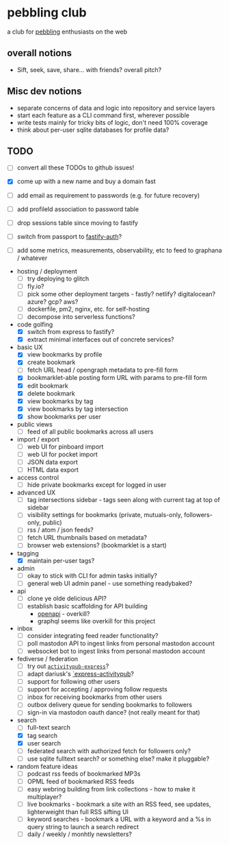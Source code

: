 # pebbling club

a club for [pebbling][] enthusiasts on the web

[pebbling]: https://en.wikipedia.org/wiki/Pebbling

## overall notions

- Sift, seek, save, share... with friends? overall pitch?

## Misc dev notions

- separate concerns of data and logic into repository and service layers
- start each feature as a CLI command first, wherever possible
- write tests mainly for tricky bits of logic, don't need 100% coverage
- think about per-user sqlite databases for profile data?

## TODO

- [ ] convert all these TODOs to github issues!

- [x] come up with a new name and buy a domain fast
- [ ] add email as requirement to passwords (e.g. for future recovery)
- [ ] add profileId association to password table
- [ ] drop sessions table since moving to fastify
- [ ] switch from passport to [fastify-auth](https://github.com/fastify/fastify-auth)?
- [ ] add some metrics, measurements, observability, etc to feed to graphana / whatever

- hosting / deployment
  - [ ] try deploying to glitch
  - [ ] fly.io?
  - [ ] pick some other deployment targets - fastly? netlify? digitalocean? azure? gcp? aws?
  - [ ] dockerfile, pm2, nginx, etc. for self-hosting
  - [ ] decompose into serverless functions?

- code golfing
  - [x] switch from express to fastify?
  - [x] extract minimal interfaces out of concrete services?

- basic UX
  - [x] view bookmarks by profile
  - [x] create bookmark
  - [ ] fetch URL head / opengraph metadata to pre-fill form
  - [x] bookmarklet-able posting form URL with params to pre-fill form
  - [x] edit bookmark
  - [x] delete bookmark
  - [x] view bookmarks by tag
  - [x] view bookmarks by tag intersection
  - [x] show bookmarks per user

- public views
  - [ ] feed of all public bookmarks across all users

- import / export
  - [ ] web UI for pinboard import
  - [ ] web UI for pocket import
  - [ ] JSON data export
  - [ ] HTML data export

- access control
  - [ ] hide private bookmarks except for logged in user

- advanced UX
  - [ ] tag intersections sidebar - tags seen along with current tag at top of sidebar
  - [ ] visibility settings for bookmarks (private, mutuals-only, followers-only, public)
  - [ ] rss / atom / json feeds?
  - [ ] fetch URL thumbnails based on metadata?
  - [ ] browser web extensions? (bookmarklet is a start)

- tagging
  - [x] maintain per-user tags?

- admin
  - [ ] okay to stick with CLI for admin tasks initially?
  - [ ] general web UI admin panel - use something readybaked?

- api
  - [ ] clone ye olde delicious API?
  - [ ] establish basic scaffolding for API building
    - [openapi](https://openapi-ts.dev/introduction) - overkill?
    - graphql seems like overkill for this project

- inbox
  - [ ] consider integrating feed reader functionality?
  - [ ] poll mastodon API to ingest links from personal mastodon account
  - [ ] websocket bot to ingest links from personal mastodon account

- fediverse / federation
  - [ ] try out [`activitypub-express`](https://github.com/immers-space/activitypub-express)?
  - [ ] adapt dariusk's [`express-activitypub](https://github.com/dariusk/express-activitypub)?
  - [ ] support for following other users
  - [ ] support for accepting / approving follow requests
  - [ ] inbox for receiving bookmarks from other users
  - [ ] outbox delivery queue for sending bookmarks to followers
  - [ ] sign-in via mastodon oauth dance? (not really meant for that)

- search
  - [ ] full-text search
  - [x] tag search
  - [x] user search
  - [ ] federated search with authorized fetch for followers only?
  - [ ] use sqlite fulltext search? or something else? make it pluggable?

- random feature ideas
  - [ ] podcast rss feeds of bookmarked MP3s
  - [ ] OPML feed of bookmarked RSS feeds
  - [ ] easy webring building from link collections - how to make it multiplayer?
  - [ ] live bookmarks - bookmark a site with an RSS feed, see updates, lighterweight than full RSS sifting UI
  - [ ] keyword searches - bookmark a URL with a keyword and a %s in query string to launch a search redirect
  - [ ] daily / weekly / monhtly newsletters?
